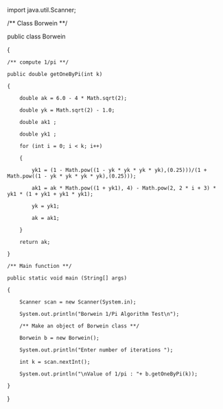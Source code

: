 import java.util.Scanner;
 
/** Class Borwein **/

public class Borwein

{
    
    /** compute 1/pi **/
    
    public double getOneByPi(int k)
    
    {
        
        double ak = 6.0 - 4 * Math.sqrt(2);
        
        double yk = Math.sqrt(2) - 1.0;
 
        double ak1 ;
        
        double yk1 ;
        
        for (int i = 0; i < k; i++)
        
        {
            
            yk1 = (1 - Math.pow((1 - yk * yk * yk * yk),(0.25)))/(1 + Math.pow((1 - yk * yk * yk * yk),(0.25)));
            
            ak1 = ak * Math.pow((1 + yk1), 4) - Math.pow(2, 2 * i + 3) * yk1 * (1 + yk1 + yk1 * yk1);
            
            yk = yk1;
            
            ak = ak1;
        
        }
        
        return ak;
    
    }
    
    /** Main function **/
    
    public static void main (String[] args) 
    
    {
        
        Scanner scan = new Scanner(System.in);
        
        System.out.println("Borwein 1/Pi Algorithm Test\n");
        
        /** Make an object of Borwein class **/
        
        Borwein b = new Borwein();
 
        System.out.println("Enter number of iterations ");
        
        int k = scan.nextInt();
 
        System.out.println("\nValue of 1/pi : "+ b.getOneByPi(k));
    
    }

}
